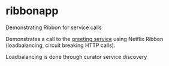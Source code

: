 # ribbonapp
Demonstrating Ribbon for service calls

Demonstrates a call to the [greeting service](https://github.com/rikcarve/greeting) using Netflix Ribbon (loadbalancing, circuit breaking HTTP calls).

Loadbalancing is done through curator service discovery